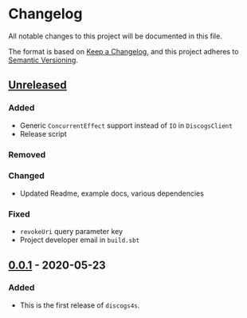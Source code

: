 # Changelog
All notable changes to this project will be documented in this file.

The format is based on [Keep a Changelog](https://keepachangelog.com/en/1.0.0/),
and this project adheres to [Semantic Versioning](https://semver.org/spec/v2.0.0.html).

## [Unreleased]

### Added
- Generic `ConcurrentEffect` support instead of `IO` in `DiscogsClient`
- Release script
### Removed
### Changed
- Updated Readme, example docs, various dependencies
### Fixed
- `revokeUri` query parameter key
- Project developer email in `build.sbt`

## [0.0.1] - 2020-05-23
### Added
- This is the first release of `discogs4s`.

[Unreleased]: https://github.com/bartholomews/discogs4s/compare/v0.0.1...HEAD
[0.0.1]: https://github.com/bartholomews/discogs4s/releases/tag/v0.0.1
